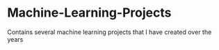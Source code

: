 # Machine-Learning-Projects
Contains several machine learning projects that I have created over the years
